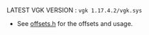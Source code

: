 LATEST VGK VERSION : `vgk 1.17.4.2/vgk.sys`

- See [offsets.h](offsets.h) for the offsets and usage.

